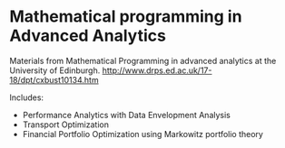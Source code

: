 # Mathematical programming in Advanced Analytics

Materials from Mathematical Programming in advanced analytics at the University of Edinburgh. 
http://www.drps.ed.ac.uk/17-18/dpt/cxbust10134.htm

Includes: 

- Performance Analytics with Data Envelopment Analysis 
- Transport Optimization
- Financial Portfolio Optimization using Markowitz portfolio theory
